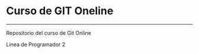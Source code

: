 # Curso de GIT Oneline
_______________________




Repositorio del curso de Git Online

Linea de Programador 2

